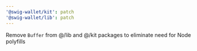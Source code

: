 ```yaml
---
'@swig-wallet/kit': patch
'@swig-wallet/lib': patch
---
```


Remove `Buffer` from @/lib and @/kit packages to eliminate need for Node polyfills
